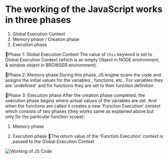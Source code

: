 # The working of the JavaScript works in three phases

1. Global Execution Context
2. Memory phase / Creation phase
3. Execution phase

🔵Phase 1: Global Execution Context
The value of `this` keyword is set to Global Execution Context (which is an empty Object in NODE environment, & window object in BROWSER environment).

🔵Phase 2: Memory phase
During this phase, JS engine scans the code and assigns the initial values for the variables , functions, etc.. For variables they are 'undefined' and for functions they are set to their function definition.

🔵Phase 3: Execution phase
After the creation phase completed, the execution phase begins where actual values of the variables are set. And when the functions are called it creates a new 'Function Execution' context which consists of two phases (they works same as explained above but only for the particular function scope):

1. Memory phase

2. Execution phase
📝The return value of the 'Function Execution' context is passed to the Global Execution Context

![Working of JS Code](https://github.com/arkaslittlemind/Javascript-Playground/assets/73486782/ade0613f-2947-49de-ae00-6ac8b3b0d547)
